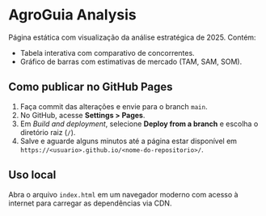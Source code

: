 # AgroGuia Analysis

Página estática com visualização da análise estratégica de 2025. Contém:

- Tabela interativa com comparativo de concorrentes.
- Gráfico de barras com estimativas de mercado (TAM, SAM, SOM).

## Como publicar no GitHub Pages
1. Faça commit das alterações e envie para o branch `main`.
2. No GitHub, acesse **Settings > Pages**.
3. Em *Build and deployment*, selecione **Deploy from a branch** e escolha o diretório raiz (`/`).
4. Salve e aguarde alguns minutos até a página estar disponível em `https://<usuario>.github.io/<nome-do-repositorio>/`.

## Uso local
Abra o arquivo `index.html` em um navegador moderno com acesso à internet para carregar as dependências via CDN.

